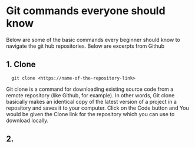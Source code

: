 # Git commands everyone should know
Below are some of the basic commands every beginner should know to navigate the git hub repositories.  Below are excerpts from Github
## 1. Clone
      git clone <https://name-of-the-repository-link>
  Git clone is a command for downloading existing source code from a remote repository (like Github, for example). In other words, Git clone basically makes an identical copy of the latest version of a project in a repository and saves it to your computer.
  Click on the Code button and You would be given the Clone link for the repository which you can use to download locally.
  
## 2. 
